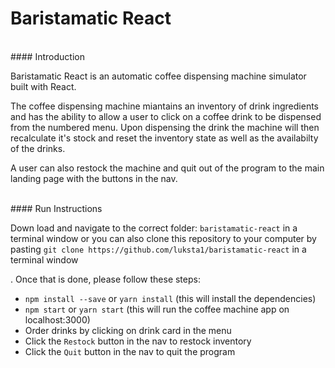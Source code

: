 # Baristamatic React

<br />
#### Introduction

Baristamatic React is an automatic coffee dispensing machine simulator built with React.

The coffee dispensing machine miantains an inventory of drink ingredients and has the ability to allow a user to click on a coffee drink to be dispensed from the numbered menu. Upon dispensing the drink the machine will then recalculate it's stock and reset the inventory state as well as the availabilty of the drinks.

A user can also restock the machine and quit out of the program to the main landing page with the buttons in the nav.


<br />
#### Run Instructions

Down load and navigate to the correct folder: `baristamatic-react` in a terminal window or you can also clone this repository to your computer by pasting 
`git clone https://github.com/luksta1/baristamatic-react` in a terminal window

. Once that is done, please follow these steps:
- `npm install --save` or `yarn install` (this will install the dependencies)
- `npm start` or `yarn start` (this will run the coffee machine app on localhost:3000)
- Order drinks by clicking on drink card in the menu
- Click the `Restock` button in the nav to restock inventory
- Click the `Quit` button in the nav to quit the program

